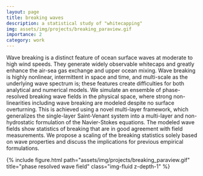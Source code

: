 ```yaml
---
layout: page
title: breaking waves
description: a statistical study of "whitecapping"
img: assets/img/projects/breaking_paraview.gif
importance: 2
category: work
---
```


Wave breaking is a distinct feature of ocean surface waves at moderate to high wind speeds. They generate widely observable whitecaps and greatly enhance the air-sea gas exchange and upper ocean mixing. Wave breaking is highly nonlinear, intermittent in space and time, and multi-scale as the underlying wave spectrum is; these features create difficulties for both analytical and numerical models. We simulate an ensemble of phase-resolved breaking wave fields in the physical space, where strong non-linearities including wave breaking are modeled despite no surface overturning. This is achieved using a novel multi-layer framework, which generalizes the single-layer Saint-Venant system into a multi-layer and non-hydrostatic formulation of the Navier-Stokes equations. The modeled wave fields show statistics of breaking that are in good agreement with field measurements. We propose a scaling of the breaking statistics solely based on wave properties and discuss the implications for previous empirical formulations. 

<div class="container">
    <div class="row justify-content-sm-center">
        <div class="img-fluid">
            {% include figure.html path="assets/img/projects/breaking_paraview.gif" title="phase resolved wave field" class="img-fluid z-depth-1" %}
        </div>
    </div>
</div>